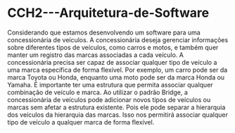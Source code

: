 # CCH2---Arquitetura-de-Software
Considerando que estamos desenvolvendo um software para uma concessionária de veículos. A concessionária deseja gerenciar informações sobre diferentes tipos de veículos, como carros e motos, e também quer manter um registro das marcas associadas a cada veículo.
A concessionária precisa ser capaz de associar qualquer tipo de veículo a uma marca específica de forma flexível. Por exemplo, um carro pode ser da marca Toyota ou Honda, enquanto uma moto pode ser da marca Honda ou Yamaha. É importante ter uma estrutura que permita associar qualquer combinação de veículo e marca.
Ao utilizar o padrão Bridge, a concessionária de veículos pode adicionar novos tipos de veículos ou marcas sem afetar a estrutura existente. Pois ele pode separar a hierarquia dos veículos da hierarquia das marcas. Isso nos permitirá associar qualquer tipo de veículo a qualquer marca de forma flexível.
